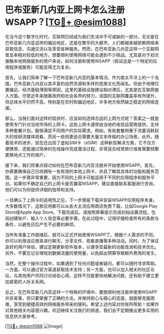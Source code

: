 # 巴布亚新几内亚上网卡怎么注册WSAPP？[[TG💪+ @esim1088](https://t.me/s/esim1088)]

在当今这个数字化时代，互联网已经成为我们生活中不可或缺的一部分。无论是在巴布亚新几内亚这样的偏远地区，还是在繁华的大都市，人们都越来越依赖网络来获取信息、沟通交流以及享受各种服务。然而，在巴布亚新几内亚这样一个互联网普及率相对较低的地方，想要顺利使用网络可能会遇到不少挑战。尤其是对于初次接触本地网络服务的用户来说，如何注册和使用WSAPP（假设这是一个特定的应用程序或服务）可能显得尤为复杂。

首先，让我们简单了解一下巴布亚新几内亚的基本情况。作为南太平洋上的一个岛国，巴布亚新几内亚以其丰富的自然资源和多样的民族文化而闻名。但由于地理位置偏远、经济基础薄弱等原因，这里的基础设施建设相对滞后，尤其是在互联网接入方面。尽管近年来随着政府和社会各界的努力，该国的互联网覆盖率有所提升，但总体水平仍然不高，特别是在农村和偏远地区，许多地方依然缺乏稳定的网络连接。

那么，当我们面对这样的现状时，应该如何选择合适的上网方式呢？答案之一就是使用专门针对当地市场的上网卡。这些上网卡通常由当地的电信运营商提供，支持多种套餐计划，能够满足不同用户的实际需求。例如，有些套餐侧重于流量消耗较大的视频流媒体观看，而另一些则更适合需要大量文本传输的办公场景。此外，随着技术的进步，现在还出现了虚拟SIM卡（eSIM）这种新型解决方案，它不仅方便携带，还能通过简单的在线操作完成激活过程，非常适合经常旅行或者需要频繁更换地点工作的用户。

接下来，我们将重点探讨如何在巴布亚新几内亚注册并开始使用WSAPP。首先，你需要确保自己已经拥有一张有效的本地上网卡，并且了解其具体的功能和服务范围。这一步骤非常重要，因为不同的上网卡可能适用于不同的应用程序和服务平台。如果你不确定自己的上网卡是否兼容WSAPP，建议直接联系客服进行咨询，他们可以为你提供详细的指导和支持。

一旦确认了上网卡的适用性之后，下一步便是下载并安装WSAPP应用程序本身。大多数情况下，这款应用都可以从各大主流应用商店免费下载，比如Google Play Store或Apple App Store。下载完成后，请按照屏幕提示完成初始设置流程，包括创建账户、输入个人信息等必要步骤。在此过程中，记得仔细检查所有的条款与条件，以避免日后产生不必要的麻烦。

当所有准备工作就绪后，就可以正式开始使用WSAPP了。根据个人需求的不同，你可以利用该应用来进行聊天、分享文件、观看直播等多种活动。同时，为了保证良好的用户体验，建议定期更新软件版本，以便享受最新的功能改进和技术优化。另外，不要忘记合理规划数据流量的使用量，以免超出预算导致额外费用的发生。

当然，在整个操作过程中，如果遇到了任何问题或者疑问，都可以随时寻求帮助。一方面，可以通过官方渠道获取技术支持；另一方面，也可以加入相关的社区论坛，与其他用户共同讨论经验心得。这样不仅能更快地解决问题，还有助于建立更加紧密的人际关系网。

总之，在巴布亚新几内亚这样一个特殊的环境中，要想顺利地注册并使用WSAPP并非易事，但只要掌握了正确的方法，并保持耐心与细心的态度，就能够克服困难，享受到便捷高效的网络服务带来的便利。希望上述内容对你有所帮助！如果你对其他相关内容感兴趣，欢迎继续关注我们的频道，我们会不定期推出更多实用的信息供大家参考。

[[TG💪+ @esim1088](https://t.me/s/esim1088) ![Image](https://i.postimg.cc/4NQfJmqS/Snipaste-2025-05-13-00-14-12.png)]